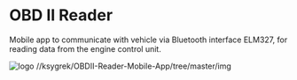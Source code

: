 
# OBD II Reader

Mobile app to communicate with vehicle via Bluetooth interface ELM327, for reading data from the engine control unit.

![logo](https://github.com/ksygrek/OBDII-Reader-Mobile-App/tree/master/img/2.png?raw=true)
//ksygrek/OBDII-Reader-Mobile-App/tree/master/img
